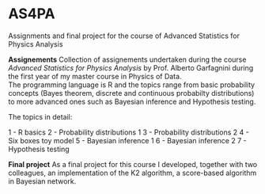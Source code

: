 # AS4PA
Assignments and final project for the course of Advanced Statistics for Physics Analysis

**Assignements**
Collection of assignements undertaken during the course *Advanced Statistics for Physics Analysis* by Prof. Alberto Garfagnini during the first year of my master course in Physics of Data. <br>
The programming language is R and the topics range from basic probability concepts (Bayes theorem, discrete and continuous probabilty distributions) to more advanced ones such as Bayesian inference and Hypothesis testing. 

The topics in detail: 

1 - R basics
2 - Probability distributions 1
3 - Probability distributions 2
4 - Six boxes toy model
5 - Bayesian inference 1
6 - Bayesian inference 2
7 - Hypothesis testing

**Final project**
As a final project for this course I developed, together with two colleagues, an implementation of the K2 algorithm, a score-based algorithm in Bayesian network.
